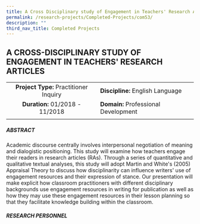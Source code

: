 ```yaml
---
title: A Cross Disciplinary study of Engagement in Teachers' Research Articles
permalink: /research-projects/Completed-Projects/com53/
description: ""
third_nav_title: Completed Projects
---
```

## A CROSS-DISCIPLINARY STUDY OF ENGAGEMENT IN TEACHERS' RESEARCH ARTICLES

|   |   |
|:-:|---|
| **Project Type:** Practitioner Inquiry  | **Discipline:** English Language  |
|  **Duration:** 01/2018 - 11/2018 |  **Domain:** Professional Development |
|   |   |

##### ABSTRACT

Academic discourse centrally involves interpersonal negotiation of meaning and dialogistic positioning. This study will examine how teachers engage their readers in research articles (RAs). Through a series of quantitative and qualitative textual analyses, this study will adopt Martin and White's (2005) Appraisal Theory to discuss how disciplinarity can influence writers' use of engagement resources and their expression of stance. Our presentation will make explicit how classroom practitioners with different disciplinary backgrounds use engagement resources in writing for publication as well as how they may use these engagement resources in their lesson planning so that they facilitate knowledge building within the classroom.

##### RESEARCH PERSONNEL


